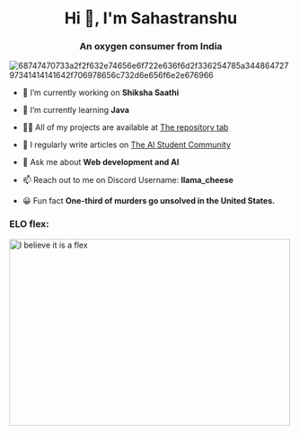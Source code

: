 <h1 align="center">Hi 👋, I'm Sahastranshu</h1>
<h3 align="center">An oxygen consumer from India</h3>

![68747470733a2f2f632e74656e6f722e636f6d2f336254785a34486472797341414141642f706978656c732d6e656f6e2e676966](https://user-images.githubusercontent.com/119114162/224994258-80e12746-1bc3-4502-ac06-52570e2c7a83.gif)


- 🔭 I’m currently working on **Shiksha Saathi**

- 🌱 I’m currently learning **Java**

- 👨‍💻 All of my projects are available at [The repository tab](https://github.com/Llama-Cheese?tab=repositories)

- 📝 I regularly write articles on [The AI Student Community](https://forum.aistudent.community)

- 💬 Ask me about **Web development and AI**

- 📫 Reach out to me on Discord Username: **llama_cheese**

- 😀 Fun fact **One-third of murders go unsolved in the United States.**


<h3 align="left">ELO flex:</h3>
<img src="https://www.codewars.com/users/__Anonymous__123/badges/large" alt="I believe it is a flex" width="500" height="333">

